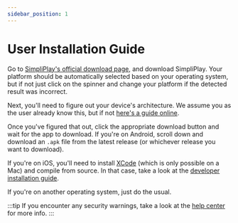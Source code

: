 ```yaml
---
sidebar_position: 1
---
```


# User Installation Guide
Go to [SimpliPlay's official download page](https://simpliplay.netlify.app/#download-options), and download SimpliPlay. Your platform should be automatically selected based on your
operating system, but if not just click on the spinner and change your platform if the detected result was incorrect.

Next, you'll need to figure out your device's architecture. We assume you as the user already know this, but if not [here's a guide online](https://www.chiefarchitect.com/support/article/KB-01230/determining-if-your-computer-is-32-bit-or-64-bit.html#:~:text=In%20the%20Run%20dialog%20that,that%20uses%2032%2Dbit%20architecture.).

Once you've figured that out, click the appropriate download button and wait for the app to download. If you're on Android, scroll down and download an `.apk` file from the latest release (or whichever release you want to download).

If you're on iOS, you'll need to install [XCode](https://developer.apple.com/xcode/) (which is only possible on a Mac) and compile from source. In that case, take a look at the [developer installation guide](https://simpliplay-docs.readthedocs.io/en/latest/Developers/dev-install/).

If you're on another operating system, just do the usual.

:::tip
If you encounter any security warnings, take a look at the [help center](https://simpliplay.netlify.app/help) for more info.
:::




